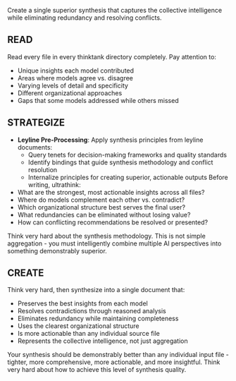 Create a single superior synthesis that captures the collective intelligence while eliminating redundancy and resolving conflicts.

## READ
Read every file in every thinktank directory completely. Pay attention to:
- Unique insights each model contributed
- Areas where models agree vs. disagree
- Varying levels of detail and specificity
- Different organizational approaches
- Gaps that some models addressed while others missed

## STRATEGIZE
- **Leyline Pre-Processing**: Apply synthesis principles from leyline documents:
  - Query tenets for decision-making frameworks and quality standards
  - Identify bindings that guide synthesis methodology and conflict resolution
  - Internalize principles for creating superior, actionable outputs
Before writing, ultrathink:
- What are the strongest, most actionable insights across all files?
- Where do models complement each other vs. contradict?
- Which organizational structure best serves the final user?
- What redundancies can be eliminated without losing value?
- How can conflicting recommendations be resolved or presented?

Think very hard about the synthesis methodology. This is not simple aggregation - you must intelligently combine multiple AI perspectives into something demonstrably superior.

## CREATE
Think very hard, then synthesize into a single document that:
- Preserves the best insights from each model
- Resolves contradictions through reasoned analysis
- Eliminates redundancy while maintaining completeness
- Uses the clearest organizational structure
- Is more actionable than any individual source file
- Represents the collective intelligence, not just aggregation

Your synthesis should be demonstrably better than any individual input file - tighter, more comprehensive, more actionable, and more insightful. Think very hard about how to achieve this level of synthesis quality.
